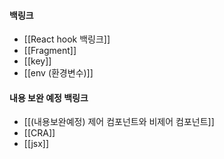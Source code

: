 
#### 백링크

- [[React hook 백링크]]
- [[Fragment]]
- [[key]]
- [[env (환경변수)]]


#### 내용 보완 예정 백링크

- [[(내용보완예정) 제어 컴포넌트와 비제어 컴포넌트]]
- [[CRA]]
- [[jsx]]